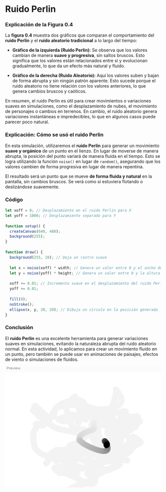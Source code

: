 # Ruido Perlin
### **Explicación de la Figura 0.4**
La **figura 0.4** muestra dos gráficos que comparan el comportamiento del **ruido Perlin** y el **ruido aleatorio tradicional** a lo largo del tiempo:

-   **Gráfico de la izquierda (Ruido Perlin):** Se observa que los valores cambian de manera **suave y progresiva**, sin saltos bruscos. Esto significa que los valores están relacionados entre sí y evolucionan gradualmente, lo que da un efecto más natural y fluido.
    
-   **Gráfico de la derecha (Ruido Aleatorio):** Aquí los valores suben y bajan de forma abrupta y sin ningún patrón aparente. Esto sucede porque el ruido aleatorio no tiene relación con los valores anteriores, lo que genera cambios bruscos y caóticos.
    

En resumen, el ruido Perlin es útil para crear movimientos o variaciones suaves en simulaciones, como el desplazamiento de nubes, el movimiento de personajes o cambios en terrenos. En cambio, el ruido aleatorio genera variaciones instantáneas e impredecibles, lo que en algunos casos puede parecer poco natural.

### **Explicación: Cómo se usó el ruido Perlin**

En esta simulación, utilizaremos el **ruido Perlin** para generar un movimiento **suave y orgánico** de un punto en el lienzo. En lugar de moverse de manera abrupta, la posición del punto variará de manera fluida en el tiempo. Esto se logra utilizando la función `noise()` en lugar de `random()`, asegurando que los valores cambien de forma progresiva en lugar de manera repentina.

El resultado será un punto que se mueve **de forma fluida y natural** en la pantalla, sin cambios bruscos. Se verá como si estuviera flotando o deslizándose suavemente.

### Código

```js
let xoff = 0; // Desplazamiento en el ruido Perlin para X
let yoff = 1000; // Desplazamiento separado para Y

function setup() {
  createCanvas(640, 480);
  background(255);
}

function draw() {
  background(255, 10); // Deja un rastro suave

  let x = noise(xoff) * width; // Genera un valor entre 0 y el ancho de la pantalla
  let y = noise(yoff) * height; // Genera un valor entre 0 y la altura de la pantalla

  xoff += 0.01; // Incremento suave en el desplazamiento del ruido Perlin
  yoff += 0.01;

  fill(0);
  noStroke();
  ellipse(x, y, 20, 20); // Dibuja un círculo en la posición generada
}

```

### **Conclusión**

El **ruido Perlin** es una excelente herramienta para generar variaciones suaves en simulaciones, evitando la naturaleza abrupta del ruido aleatorio normal. En esta actividad, lo aplicamos para crear un movimiento fluido en un punto, pero también se puede usar en animaciones de paisajes, efectos de viento o simulaciones de fluidos.

![Resultado del codigo modificado](../../../../assets/RuidoPerlin.png)

